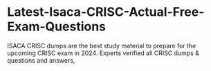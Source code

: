 # Latest-Isaca-CRISC-Actual-Free-Exam-Questions
ISACA CRISC dumps are the best study material to prepare for the upcoming CRISC exam in 2024. Experts verified all CRISC dumps &amp; questions and answers, 
